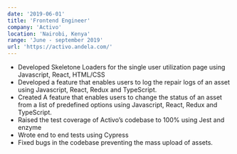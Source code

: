 ```yaml
---
date: '2019-06-01'
title: 'Frontend Engineer'
company: 'Activo'
location: 'Nairobi, Kenya'
range: 'June - september 2019'
url: 'https://activo.andela.com/'
---
```


- Developed Skeletone Loaders for the single user utilization page using Javascript, React, HTML/CSS
- Developed a feature that enables users to log the repair logs of an asset using Javascript, React, Redux and TypeScript.
- Created A feature that enables users to change the status of an asset from a list of predefined options using Javascript, React, Redux and TypeScript.
- Raised the test coverage of Activo’s codebase to 100% using Jest and enzyme
- Wrote end to end tests using Cypress
- Fixed bugs in the codebase preventing the mass upload of assets.
